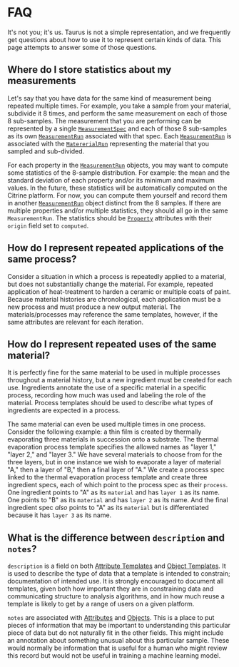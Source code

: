 # FAQ

It's not you; it's us.
Taurus is not a simple representation, and
we frequently get questions about how to use it to represent certain kinds of data.
This page attempts to answer some of those questions.

## Where do I store statistics about my measurements

Let's say that you have data for the same kind of measurement being repeated multiple times.
For example, you take a sample from your material, subdivide it 8 times, and perform the
same measurement on each of those 8 sub-samples.
The measurement that you are performing can be represented by a single
[`MeasurementSpec`](../specification/objects/#measurement-spec)
and each of those 8 sub-samples as its own
[`MeasurementRun`](../specification/objects/#measurement-run)
associated with that spec.
Each
[`MeasurementRun`](../specification/objects/#measurement-run)
is associated with the
[`MatererialRun`](../specification/objects/#measurement-run)
representing the material that you sampled and sub-divided.

For each property in the
[`MeasurementRun`](../specification/objects/#measurement-run)
objects, you may want to compute some statistics of the 8-sample distribution.
For example: the mean and the standard deviation of each property and/or its minimum and maximum values.
In the future, these statistics will be automatically computed on the Citrine platform.
For now, you can compute them yourself and record them in another
[`MeasurementRun`](../specification/objects/#measurement-run)
object distinct from the 8 samples.
If there are multiple properties and/or multiple statistics, they should all go in the same `MeasurementRun`.
The statistics should be
[`Property`](../specification/attributes/#property)
attributes with their `origin` field set to `computed`.

## How do I represent repeated applications of the same process?

Consider a situation in which a process is repeatedly applied to a material, but does not substantially change the material.
For example, repeated application of heat-treatment to harden a ceramic or multiple coats of paint.
Because material histories are chronological, each application must be a new process and must produce a new output material.
The materials/processes may reference the same templates, however, if the same attributes are relevant for each iteration.

## How do I represent repeated uses of the same material?

It is perfectly fine for the same material to be used in multiple processes throughout a material history, but a new ingredient must be created for each use.
Ingredients annotate the use of a specific material in a specific process, recording how much was used and labeling the role of the material.
Process templates should be used to describe what types of ingredients are expected in a process.

The same material can even be used multiple times in one process.
Consider the following example: a thin film is created by thermally evaporating three materials in succession onto a substrate.
The thermal evaporation process template specifies the allowed names as "layer 1," "layer 2," and "layer 3."
We have several materials to choose from for the three layers, but in one instance we wish to evaporate a layer of material "A," then a layer of "B," then a final layer of "A."
We create a process spec linked to the thermal evaporation process template and create three ingredient specs, each of which point to the process spec as their `process`.
One ingredient points to "A" as its `material` and has `layer 1` as its name.
One points to "B" as its `material` and has `layer 2` as its name.
And the final ingredient spec _also_ points to "A" as its `material` but is differentiated because it has `layer 3` as its name.

## What is the difference between `description` and `notes`?

`description` is a field on both [Attribute Templates](../specification/attribute-templates) and [Object Templates](../specification/object-templates).
It is used to describe the type of data that a template is intended to constrain; documentation of intended use.
It is strongly encouraged to document all templates, given both how important they are in constraining data and communicating structure to analysis algorithms, and in how much reuse a template is likely to get by a range of users on a given  platform.

`notes` are associated with [Attributes](../specification/attributes) and [Objects](../specification/objects).
This is a place to put pieces of information that may be important to understanding this particular piece of data but do not naturally fit in the other fields.
This might include an annotation about something unusual about this particular sample.
These would normally be information that is useful for a human who might review this record but would not be useful in training a machine learning model.
